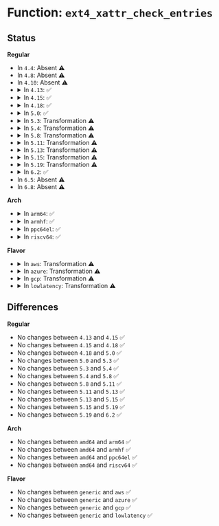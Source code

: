 # Function: <code>ext4_xattr_check_entries</code>

## Status
<b>Regular</b>
<ul>
<li>
In <code>4.4</code>: Absent ⚠️
</li>
<li>
In <code>4.8</code>: Absent ⚠️
</li>
<li>
In <code>4.10</code>: Absent ⚠️
</li>
<li>
<details>
<summary>In <code>4.13</code>: ✅</summary>

```c
int ext4_xattr_check_entries(struct ext4_xattr_entry *entry, void *end, void *value_start);
```

**Collision:** Unique Static

**Inline:** No

**Transformation:** False

**Instances:**

```
In fs/ext4/xattr.c (ffffffff81339970)
Location: fs/ext4/xattr.c:181
Inline: False
Direct callers:
  - fs/ext4/xattr.c:ext4_xattr_delete_inode
  - fs/ext4/xattr.c:ext4_expand_extra_isize_ea
  - fs/ext4/xattr.c:ext4_xattr_get_block
  - fs/ext4/xattr.c:ext4_get_inode_usage
  - fs/ext4/xattr.c:ext4_listxattr
  - fs/ext4/xattr.c:ext4_xattr_get
  - fs/ext4/xattr.c:__xattr_check_inode
```
**Symbols:**

```
ffffffff81339970-ffffffff81339a05: ext4_xattr_check_entries (STB_LOCAL)
```
</details>
</li>
<li>
<details>
<summary>In <code>4.15</code>: ✅</summary>

```c
int ext4_xattr_check_entries(struct ext4_xattr_entry *entry, void *end, void *value_start);
```

**Collision:** Unique Static

**Inline:** No

**Transformation:** False

**Instances:**

```
In fs/ext4/xattr.c (ffffffff8135dcc0)
Location: fs/ext4/xattr.c:182
Inline: False
Direct callers:
  - fs/ext4/xattr.c:ext4_xattr_delete_inode
  - fs/ext4/xattr.c:ext4_expand_extra_isize_ea
  - fs/ext4/xattr.c:ext4_xattr_get_block
  - fs/ext4/xattr.c:ext4_get_inode_usage
  - fs/ext4/xattr.c:ext4_listxattr
  - fs/ext4/xattr.c:ext4_xattr_get
  - fs/ext4/xattr.c:__xattr_check_inode
```
**Symbols:**

```
ffffffff8135dcc0-ffffffff8135dd55: ext4_xattr_check_entries (STB_LOCAL)
```
</details>
</li>
<li>
<details>
<summary>In <code>4.18</code>: ✅</summary>

```c
int ext4_xattr_check_entries(struct ext4_xattr_entry *entry, void *end, void *value_start);
```

**Collision:** Unique Static

**Inline:** No

**Transformation:** False

**Instances:**

```
In fs/ext4/xattr.c (ffffffff8138c580)
Location: fs/ext4/xattr.c:183
Inline: False
Direct callers:
  - fs/ext4/xattr.c:ext4_xattr_delete_inode
  - fs/ext4/xattr.c:ext4_expand_extra_isize_ea
  - fs/ext4/xattr.c:ext4_xattr_get_block
  - fs/ext4/xattr.c:ext4_get_inode_usage
  - fs/ext4/xattr.c:ext4_listxattr
  - fs/ext4/xattr.c:ext4_xattr_get
  - fs/ext4/xattr.c:__xattr_check_inode
```
**Symbols:**

```
ffffffff8138c580-ffffffff8138c6a1: ext4_xattr_check_entries (STB_LOCAL)
```
</details>
</li>
<li>
<details>
<summary>In <code>5.0</code>: ✅</summary>

```c
int ext4_xattr_check_entries(struct ext4_xattr_entry *entry, void *end, void *value_start);
```

**Collision:** Unique Static

**Inline:** No

**Transformation:** False

**Instances:**

```
In fs/ext4/xattr.c (ffffffff813a51b0)
Location: fs/ext4/xattr.c:183
Inline: False
Direct callers:
  - fs/ext4/xattr.c:ext4_xattr_delete_inode
  - fs/ext4/xattr.c:ext4_expand_extra_isize_ea
  - fs/ext4/xattr.c:ext4_xattr_get_block
  - fs/ext4/xattr.c:ext4_get_inode_usage
  - fs/ext4/xattr.c:ext4_listxattr
  - fs/ext4/xattr.c:ext4_xattr_get
  - fs/ext4/xattr.c:__xattr_check_inode
```
**Symbols:**

```
ffffffff813a51b0-ffffffff813a52d1: ext4_xattr_check_entries (STB_LOCAL)
```
</details>
</li>
<li>
<details>
<summary>In <code>5.3</code>: Transformation ⚠️</summary>

```c
int ext4_xattr_check_entries(struct ext4_xattr_entry *entry, void *end, void *value_start);
```

**Collision:** Unique Static

**Inline:** No

**Transformation:** True

**Instances:**

```
In fs/ext4/xattr.c (0)
Location: fs/ext4/xattr.c:183
Inline: False
Direct callers:
  - fs/ext4/xattr.c:ext4_xattr_delete_inode
  - fs/ext4/xattr.c:ext4_expand_extra_isize_ea
  - fs/ext4/xattr.c:ext4_xattr_get_block
  - fs/ext4/xattr.c:ext4_get_inode_usage
  - fs/ext4/xattr.c:ext4_listxattr
  - fs/ext4/xattr.c:ext4_xattr_get
  - fs/ext4/xattr.c:__xattr_check_inode
```
**Symbols:**

```
ffffffff813cf3f0-ffffffff813cf4f6: ext4_xattr_check_entries (STB_LOCAL)
ffffffff813d4a56-ffffffff813d4a62: ext4_xattr_check_entries.cold (STB_LOCAL)
```
</details>
</li>
<li>
<details>
<summary>In <code>5.4</code>: Transformation ⚠️</summary>

```c
int ext4_xattr_check_entries(struct ext4_xattr_entry *entry, void *end, void *value_start);
```

**Collision:** Unique Static

**Inline:** No

**Transformation:** True

**Instances:**

```
In fs/ext4/xattr.c (0)
Location: fs/ext4/xattr.c:183
Inline: False
Direct callers:
  - fs/ext4/xattr.c:ext4_xattr_delete_inode
  - fs/ext4/xattr.c:ext4_expand_extra_isize_ea
  - fs/ext4/xattr.c:ext4_xattr_get_block
  - fs/ext4/xattr.c:ext4_get_inode_usage
  - fs/ext4/xattr.c:ext4_listxattr
  - fs/ext4/xattr.c:ext4_xattr_get
  - fs/ext4/xattr.c:__xattr_check_inode
```
**Symbols:**

```
ffffffff813e8ac0-ffffffff813e8bc6: ext4_xattr_check_entries (STB_LOCAL)
ffffffff813ee136-ffffffff813ee142: ext4_xattr_check_entries.cold (STB_LOCAL)
```
</details>
</li>
<li>
<details>
<summary>In <code>5.8</code>: Transformation ⚠️</summary>

```c
int ext4_xattr_check_entries(struct ext4_xattr_entry *entry, void *end, void *value_start);
```

**Collision:** Unique Static

**Inline:** No

**Transformation:** True

**Instances:**

```
In fs/ext4/xattr.c (0)
Location: fs/ext4/xattr.c:185
Inline: False
Direct callers:
  - fs/ext4/xattr.c:ext4_xattr_delete_inode
  - fs/ext4/xattr.c:ext4_expand_extra_isize_ea
  - fs/ext4/xattr.c:ext4_xattr_get_block
  - fs/ext4/xattr.c:ext4_xattr_block_find
  - fs/ext4/xattr.c:ext4_get_inode_usage
  - fs/ext4/xattr.c:ext4_xattr_block_list
  - fs/ext4/xattr.c:ext4_xattr_block_get
  - fs/ext4/xattr.c:__xattr_check_inode
```
**Symbols:**

```
ffffffff81435810-ffffffff81435912: ext4_xattr_check_entries (STB_LOCAL)
ffffffff8143b0a6-ffffffff8143b0b2: ext4_xattr_check_entries.cold (STB_LOCAL)
```
</details>
</li>
<li>
<details>
<summary>In <code>5.11</code>: Transformation ⚠️</summary>

```c
int ext4_xattr_check_entries(struct ext4_xattr_entry *entry, void *end, void *value_start);
```

**Collision:** Unique Static

**Inline:** No

**Transformation:** True

**Instances:**

```
In fs/ext4/xattr.c (0)
Location: fs/ext4/xattr.c:185
Inline: False
Direct callers:
  - fs/ext4/xattr.c:ext4_xattr_delete_inode
  - fs/ext4/xattr.c:ext4_expand_extra_isize_ea
  - fs/ext4/xattr.c:ext4_xattr_get_block
  - fs/ext4/xattr.c:ext4_xattr_block_find
  - fs/ext4/xattr.c:ext4_get_inode_usage
  - fs/ext4/xattr.c:ext4_xattr_block_list
  - fs/ext4/xattr.c:ext4_xattr_block_get
  - fs/ext4/xattr.c:__xattr_check_inode
```
**Symbols:**

```
ffffffff8144e250-ffffffff8144e352: ext4_xattr_check_entries (STB_LOCAL)
ffffffff81becb2d-ffffffff81becb39: ext4_xattr_check_entries.cold (STB_LOCAL)
```
</details>
</li>
<li>
<details>
<summary>In <code>5.13</code>: Transformation ⚠️</summary>

```c
int ext4_xattr_check_entries(struct ext4_xattr_entry *entry, void *end, void *value_start);
```

**Collision:** Unique Static

**Inline:** No

**Transformation:** True

**Instances:**

```
In fs/ext4/xattr.c (0)
Location: fs/ext4/xattr.c:185
Inline: False
Direct callers:
  - fs/ext4/xattr.c:ext4_xattr_delete_inode
  - fs/ext4/xattr.c:ext4_expand_extra_isize_ea
  - fs/ext4/xattr.c:ext4_xattr_get_block
  - fs/ext4/xattr.c:ext4_xattr_block_find
  - fs/ext4/xattr.c:ext4_get_inode_usage
  - fs/ext4/xattr.c:ext4_listxattr
  - fs/ext4/xattr.c:ext4_xattr_block_get
  - fs/ext4/xattr.c:__xattr_check_inode
```
**Symbols:**

```
ffffffff81453d60-ffffffff81453e62: ext4_xattr_check_entries (STB_LOCAL)
ffffffff81bdebdd-ffffffff81bdebe9: ext4_xattr_check_entries.cold (STB_LOCAL)
```
</details>
</li>
<li>
<details>
<summary>In <code>5.15</code>: Transformation ⚠️</summary>

```c
int ext4_xattr_check_entries(struct ext4_xattr_entry *entry, void *end, void *value_start);
```

**Collision:** Unique Static

**Inline:** No

**Transformation:** True

**Instances:**

```
In fs/ext4/xattr.c (0)
Location: fs/ext4/xattr.c:185
Inline: False
Direct callers:
  - fs/ext4/xattr.c:ext4_xattr_delete_inode
  - fs/ext4/xattr.c:ext4_expand_extra_isize_ea
  - fs/ext4/xattr.c:ext4_xattr_get_block
  - fs/ext4/xattr.c:ext4_xattr_block_find
  - fs/ext4/xattr.c:ext4_get_inode_usage
  - fs/ext4/xattr.c:ext4_listxattr
  - fs/ext4/xattr.c:ext4_xattr_block_get
  - fs/ext4/xattr.c:__xattr_check_inode
```
**Symbols:**

```
ffffffff814a7e00-ffffffff814a7f02: ext4_xattr_check_entries (STB_LOCAL)
ffffffff81ccdf9f-ffffffff81ccdfab: ext4_xattr_check_entries.cold (STB_LOCAL)
```
</details>
</li>
<li>
<details>
<summary>In <code>5.19</code>: Transformation ⚠️</summary>

```c
int ext4_xattr_check_entries(struct ext4_xattr_entry *entry, void *end, void *value_start);
```

**Collision:** Unique Static

**Inline:** No

**Transformation:** True

**Instances:**

```
In fs/ext4/xattr.c (0)
Location: fs/ext4/xattr.c:185
Inline: False
Direct callers:
  - fs/ext4/xattr.c:ext4_xattr_delete_inode
  - fs/ext4/xattr.c:ext4_expand_extra_isize_ea
  - fs/ext4/xattr.c:ext4_xattr_get_block
  - fs/ext4/xattr.c:ext4_xattr_block_find
  - fs/ext4/xattr.c:ext4_get_inode_usage
  - fs/ext4/xattr.c:ext4_listxattr
  - fs/ext4/xattr.c:ext4_xattr_block_get
  - fs/ext4/xattr.c:__xattr_check_inode
```
**Symbols:**

```
ffffffff8152f6f0-ffffffff8152f818: ext4_xattr_check_entries (STB_LOCAL)
ffffffff81e80f96-ffffffff81e80fa2: ext4_xattr_check_entries.cold (STB_LOCAL)
```
</details>
</li>
<li>
<details>
<summary>In <code>6.2</code>: ✅</summary>

```c
int ext4_xattr_check_entries(struct ext4_xattr_entry *entry, void *end, void *value_start);
```

**Collision:** Unique Static

**Inline:** No

**Transformation:** False

**Instances:**

```
In fs/ext4/xattr.c (ffffffff815cd9a0)
Location: fs/ext4/xattr.c:187
Inline: False
Direct callers:
  - fs/ext4/xattr.c:__xattr_check_inode
  - fs/ext4/xattr.c:__ext4_xattr_check_block
```
**Symbols:**

```
ffffffff815cd9a0-ffffffff815cdad4: ext4_xattr_check_entries (STB_LOCAL)
```
</details>
</li>
<li>
In <code>6.5</code>: Absent ⚠️
</li>
<li>
In <code>6.8</code>: Absent ⚠️
</li>
</ul>
<b>Arch</b>
<ul>
<li>
<details>
<summary>In <code>arm64</code>: ✅</summary>

```c
int ext4_xattr_check_entries(struct ext4_xattr_entry *entry, void *end, void *value_start);
```

**Collision:** Unique Static

**Inline:** No

**Transformation:** False

**Instances:**

```
In fs/ext4/xattr.c (ffff8000104c1890)
Location: fs/ext4/xattr.c:183
Inline: False
Direct callers:
  - fs/ext4/xattr.c:ext4_xattr_delete_inode
  - fs/ext4/xattr.c:ext4_expand_extra_isize_ea
  - fs/ext4/xattr.c:ext4_xattr_get_block
  - fs/ext4/xattr.c:ext4_get_inode_usage
  - fs/ext4/xattr.c:ext4_listxattr
  - fs/ext4/xattr.c:ext4_xattr_get
  - fs/ext4/xattr.c:__xattr_check_inode
```
**Symbols:**

```
ffff8000104c1890-ffff8000104c19bc: ext4_xattr_check_entries (STB_LOCAL)
```
</details>
</li>
<li>
<details>
<summary>In <code>armhf</code>: ✅</summary>

```c
int ext4_xattr_check_entries(struct ext4_xattr_entry *entry, void *end, void *value_start);
```

**Collision:** Unique Static

**Inline:** No

**Transformation:** False

**Instances:**

```
In fs/ext4/xattr.c (c0685474)
Location: fs/ext4/xattr.c:183
Inline: False
Direct callers:
  - fs/ext4/xattr.c:ext4_xattr_delete_inode
  - fs/ext4/xattr.c:ext4_expand_extra_isize_ea
  - fs/ext4/xattr.c:ext4_xattr_get_block
  - fs/ext4/xattr.c:ext4_get_inode_usage
  - fs/ext4/xattr.c:ext4_listxattr
  - fs/ext4/xattr.c:ext4_xattr_get
  - fs/ext4/xattr.c:__xattr_check_inode
```
**Symbols:**

```
c0685474-c068558c: ext4_xattr_check_entries (STB_LOCAL)
```
</details>
</li>
<li>
<details>
<summary>In <code>ppc64el</code>: ✅</summary>

```c
int ext4_xattr_check_entries(struct ext4_xattr_entry *entry, void *end, void *value_start);
```

**Collision:** Unique Static

**Inline:** No

**Transformation:** False

**Instances:**

```
In fs/ext4/xattr.c (c0000000005f8520)
Location: fs/ext4/xattr.c:183
Inline: False
Direct callers:
  - fs/ext4/xattr.c:ext4_xattr_delete_inode
  - fs/ext4/xattr.c:ext4_expand_extra_isize_ea
  - fs/ext4/xattr.c:ext4_xattr_get_block
  - fs/ext4/xattr.c:ext4_get_inode_usage
  - fs/ext4/xattr.c:ext4_listxattr
  - fs/ext4/xattr.c:ext4_xattr_get
  - fs/ext4/xattr.c:__xattr_check_inode
```
**Symbols:**

```
c0000000005f8520-c0000000005f86b8: ext4_xattr_check_entries (STB_LOCAL)
```
</details>
</li>
<li>
<details>
<summary>In <code>riscv64</code>: ✅</summary>

```c
int ext4_xattr_check_entries(struct ext4_xattr_entry *entry, void *end, void *value_start);
```

**Collision:** Unique Static

**Inline:** No

**Transformation:** False

**Instances:**

```
In fs/ext4/xattr.c (ffffffe00033cdb4)
Location: fs/ext4/xattr.c:183
Inline: False
Direct callers:
  - fs/ext4/xattr.c:ext4_xattr_delete_inode
  - fs/ext4/xattr.c:ext4_expand_extra_isize_ea
  - fs/ext4/xattr.c:ext4_xattr_get_block
  - fs/ext4/xattr.c:ext4_get_inode_usage
  - fs/ext4/xattr.c:ext4_listxattr
  - fs/ext4/xattr.c:ext4_xattr_get
  - fs/ext4/xattr.c:__xattr_check_inode
```
**Symbols:**

```
ffffffe00033cdb4-ffffffe00033ce78: ext4_xattr_check_entries (STB_LOCAL)
```
</details>
</li>
</ul>
<b>Flavor</b>
<ul>
<li>
<details>
<summary>In <code>aws</code>: Transformation ⚠️</summary>

```c
int ext4_xattr_check_entries(struct ext4_xattr_entry *entry, void *end, void *value_start);
```

**Collision:** Unique Static

**Inline:** No

**Transformation:** True

**Instances:**

```
In fs/ext4/xattr.c (0)
Location: fs/ext4/xattr.c:183
Inline: False
Direct callers:
  - fs/ext4/xattr.c:ext4_xattr_delete_inode
  - fs/ext4/xattr.c:ext4_expand_extra_isize_ea
  - fs/ext4/xattr.c:ext4_xattr_get_block
  - fs/ext4/xattr.c:ext4_get_inode_usage
  - fs/ext4/xattr.c:ext4_listxattr
  - fs/ext4/xattr.c:ext4_xattr_get
  - fs/ext4/xattr.c:__xattr_check_inode
```
**Symbols:**

```
ffffffff813e10a0-ffffffff813e11a6: ext4_xattr_check_entries (STB_LOCAL)
ffffffff813e6716-ffffffff813e6722: ext4_xattr_check_entries.cold (STB_LOCAL)
```
</details>
</li>
<li>
<details>
<summary>In <code>azure</code>: Transformation ⚠️</summary>

```c
int ext4_xattr_check_entries(struct ext4_xattr_entry *entry, void *end, void *value_start);
```

**Collision:** Unique Static

**Inline:** No

**Transformation:** True

**Instances:**

```
In fs/ext4/xattr.c (0)
Location: fs/ext4/xattr.c:183
Inline: False
Direct callers:
  - fs/ext4/xattr.c:ext4_xattr_delete_inode
  - fs/ext4/xattr.c:ext4_expand_extra_isize_ea
  - fs/ext4/xattr.c:ext4_xattr_get_block
  - fs/ext4/xattr.c:ext4_get_inode_usage
  - fs/ext4/xattr.c:ext4_listxattr
  - fs/ext4/xattr.c:ext4_xattr_get
  - fs/ext4/xattr.c:__xattr_check_inode
```
**Symbols:**

```
ffffffff813d1b20-ffffffff813d1c26: ext4_xattr_check_entries (STB_LOCAL)
ffffffff813d7196-ffffffff813d71a2: ext4_xattr_check_entries.cold (STB_LOCAL)
```
</details>
</li>
<li>
<details>
<summary>In <code>gcp</code>: Transformation ⚠️</summary>

```c
int ext4_xattr_check_entries(struct ext4_xattr_entry *entry, void *end, void *value_start);
```

**Collision:** Unique Static

**Inline:** No

**Transformation:** True

**Instances:**

```
In fs/ext4/xattr.c (0)
Location: fs/ext4/xattr.c:183
Inline: False
Direct callers:
  - fs/ext4/xattr.c:ext4_xattr_delete_inode
  - fs/ext4/xattr.c:ext4_expand_extra_isize_ea
  - fs/ext4/xattr.c:ext4_xattr_get_block
  - fs/ext4/xattr.c:ext4_get_inode_usage
  - fs/ext4/xattr.c:ext4_listxattr
  - fs/ext4/xattr.c:ext4_xattr_get
  - fs/ext4/xattr.c:__xattr_check_inode
```
**Symbols:**

```
ffffffff813de420-ffffffff813de526: ext4_xattr_check_entries (STB_LOCAL)
ffffffff813e3a96-ffffffff813e3aa2: ext4_xattr_check_entries.cold (STB_LOCAL)
```
</details>
</li>
<li>
<details>
<summary>In <code>lowlatency</code>: Transformation ⚠️</summary>

```c
int ext4_xattr_check_entries(struct ext4_xattr_entry *entry, void *end, void *value_start);
```

**Collision:** Unique Static

**Inline:** No

**Transformation:** True

**Instances:**

```
In fs/ext4/xattr.c (0)
Location: fs/ext4/xattr.c:183
Inline: False
Direct callers:
  - fs/ext4/xattr.c:ext4_xattr_delete_inode
  - fs/ext4/xattr.c:ext4_expand_extra_isize_ea
  - fs/ext4/xattr.c:ext4_xattr_get_block
  - fs/ext4/xattr.c:ext4_get_inode_usage
  - fs/ext4/xattr.c:ext4_listxattr
  - fs/ext4/xattr.c:ext4_xattr_get
  - fs/ext4/xattr.c:__xattr_check_inode
```
**Symbols:**

```
ffffffff813f3840-ffffffff813f3946: ext4_xattr_check_entries (STB_LOCAL)
ffffffff813f8ea6-ffffffff813f8eb2: ext4_xattr_check_entries.cold (STB_LOCAL)
```
</details>
</li>
</ul>

## Differences
<b>Regular</b>
<ul>
<li>
No changes between <code>4.13</code> and <code>4.15</code> ✅
</li>
<li>
No changes between <code>4.15</code> and <code>4.18</code> ✅
</li>
<li>
No changes between <code>4.18</code> and <code>5.0</code> ✅
</li>
<li>
No changes between <code>5.0</code> and <code>5.3</code> ✅
</li>
<li>
No changes between <code>5.3</code> and <code>5.4</code> ✅
</li>
<li>
No changes between <code>5.4</code> and <code>5.8</code> ✅
</li>
<li>
No changes between <code>5.8</code> and <code>5.11</code> ✅
</li>
<li>
No changes between <code>5.11</code> and <code>5.13</code> ✅
</li>
<li>
No changes between <code>5.13</code> and <code>5.15</code> ✅
</li>
<li>
No changes between <code>5.15</code> and <code>5.19</code> ✅
</li>
<li>
No changes between <code>5.19</code> and <code>6.2</code> ✅
</li>
</ul>
<b>Arch</b>
<ul>
<li>
No changes between <code>amd64</code> and <code>arm64</code> ✅
</li>
<li>
No changes between <code>amd64</code> and <code>armhf</code> ✅
</li>
<li>
No changes between <code>amd64</code> and <code>ppc64el</code> ✅
</li>
<li>
No changes between <code>amd64</code> and <code>riscv64</code> ✅
</li>
</ul>
<b>Flavor</b>
<ul>
<li>
No changes between <code>generic</code> and <code>aws</code> ✅
</li>
<li>
No changes between <code>generic</code> and <code>azure</code> ✅
</li>
<li>
No changes between <code>generic</code> and <code>gcp</code> ✅
</li>
<li>
No changes between <code>generic</code> and <code>lowlatency</code> ✅
</li>
</ul>
